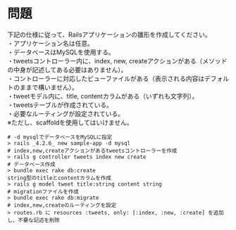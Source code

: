 # 問題  
下記の仕様に従って、Railsアプリケーションの雛形を作成してください。  
・アプリケーション名は任意。  
・データベースはMySQLを使用する。  
・tweetsコントローラー内に、index, new, createアクションがある（メソッドの中身が記述してある必要はありません）。  
・コントローラーに対応したビューファイルがある（表示される内容はデフォルトのままで構いません）。  
・tweetモデル内に、title, contentカラムがある（いずれも文字列）。  
・tweetsテーブルが作成されている。  
・必要なルーティングが設定されている。  
※ただし、scaffoldを使用してはいけません。  

```
# -d mysqlでデータベースをMySQLに指定
> rails _4.2.6_ new sample-app -d mysql
# index,new,createアクションがあるtweetsコントローラーを作成
> rails g controller tweets index new create
# データベース作成
> bundle exec rake db:create
string型のtitleとcontentカラムを作成
> rails g model tweet title:string content string
# migrationファイルを作成
> bundle exec rake db:migrate
# index,new,createのルーティングを設定
> routes.rb に resources :tweets, only: [:index, :new, :create] を追加し、不要な記述を削除
```
